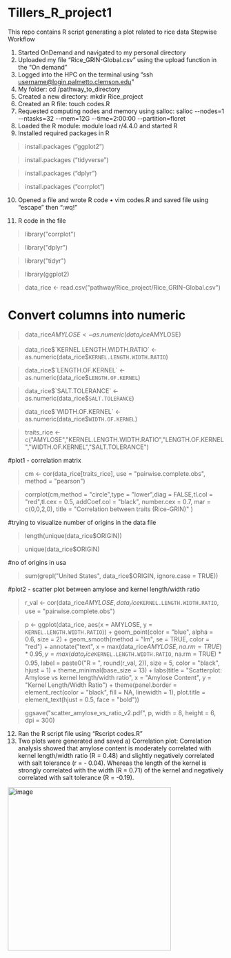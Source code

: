# Tillers_R_project1
This repo contains R script generating a plot related to rice data
Stepwise Workflow
1) Started OnDemand and navigated to my personal directory
2) Uploaded my file “Rice_GRIN-Global.csv” using the upload function in the “On demand”
3) Logged into the HPC on the terminal using
   “ssh username@login.palmetto.clemson.edu”
5) My folder:
   cd /pathway_to_directory
7) Created a new directory: mkdir Rice_project
8) Created an R file: touch codes.R
9) Requested computing nodes and memory using salloc:
    salloc --nodes=1 --ntasks=32 --mem=12G --time=2:00:00 --partition=floret
11) Loaded the R module: module load r/4.4.0 and started R
12) Installed required packages in R
> install.packages (“ggplot2”)

> install.packages (“tidyverse”)

> install.packages (“dplyr”)

> install.packages (“corrplot”)

10) Opened a file and wrote R code
• vim codes.R and saved file using “escape” then “:wq!”

12) R code in the file
> library("corrplot")

> library("dplyr")

> library("tidyr")

> library(ggplot2)

> data_rice <- read.csv("pathway/Rice_project/Rice_GRIN-Global.csv")

# Convert columns into numeric
> data_rice$AMYLOSE <- as.numeric(data_rice$AMYLOSE)

> data_rice$`KERNEL.LENGTH.WIDTH.RATIO` <- as.numeric(data_rice$`KERNEL.LENGTH.WIDTH.RATIO`)

> data_rice$`LENGTH.OF.KERNEL` <- as.numeric(data_rice$`LENGTH.OF.KERNEL`)

> data_rice$`SALT.TOLERANCE` <- as.numeric(data_rice$`SALT.TOLERANCE`)

> data_rice$`WIDTH.OF.KERNEL` <- as.numeric(data_rice$`WIDTH.OF.KERNEL`)

> traits_rice <- c("AMYLOSE","KERNEL.LENGTH.WIDTH.RATIO","LENGTH.OF.KERNEL","WIDTH.OF.KERNEL","SALT.TOLERANCE")

#plot1 - correlation matrix
> cm <- cor(data_rice[traits_rice], use = "pairwise.complete.obs", method = "pearson")

> corrplot(cm,method = "circle",type = "lower",diag = FALSE,tl.col = "red",tl.cex = 0.5,
addCoef.col = "black",
number.cex = 0.7,
mar = c(0,0,2,0),
title = "Correlation between traits (Rice-GRIN)"
)

#trying to visualize number of origins in the data file
> length(unique(data_rice$ORIGIN))

> unique(data_rice$ORIGIN)

#no of origins in usa
> sum(grepl("United States", data_rice$ORIGIN, ignore.case = TRUE))

#plot2 - scatter plot between amylose and kernel length/width ratio
> r_val <- cor(data_rice$AMYLOSE, data_rice$`KERNEL.LENGTH.WIDTH.RATIO`, use =
"pairwise.complete.obs")

> p <- ggplot(data_rice, aes(x = AMYLOSE, y = `KERNEL.LENGTH.WIDTH.RATIO`)) +
geom_point(color = "blue", alpha = 0.6, size = 2) +
geom_smooth(method = "lm", se = TRUE, color = "red") +
annotate("text",
x = max(data_rice$AMYLOSE, na.rm = TRUE) * 0.95,
y = max(data_rice$`KERNEL.LENGTH.WIDTH.RATIO`, na.rm = TRUE) * 0.95,
label = paste0("R = ", round(r_val, 2)),
size = 5, color = "black", hjust = 1) +
theme_minimal(base_size = 13) +
labs(title = "Scatterplot: Amylose vs kernel length/width ratio",
x = "Amylose Content",
y = "Kernel Length/Width Ratio") +
theme(panel.border = element_rect(color = "black", fill = NA, linewidth = 1),
plot.title = element_text(hjust = 0.5, face = "bold"))

> ggsave("scatter_amylose_vs_ratio_v2.pdf", p, width = 8, height = 6, dpi = 300)

12) Ran the R script file using “Rscript codes.R”
13) Two plots were generated and saved
a) Correlation plot:
Correlation analysis showed that amylose content is moderately correlated with kernel
length/width ratio (R = 0.48) and slightly negatively correlated with salt tolerance (r = -
0.04). Whereas the length of the kernel is strongly correlated with the width (R = 0.71) of
the kernel and negatively correlated with salt tolerance (R = -0.19).

<img width="378" height="379" alt="image" src="https://github.com/user-attachments/assets/a8895406-2181-44fc-b255-4f2e53df93b7" />


